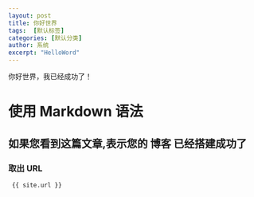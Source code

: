 ```yaml
---
layout: post
title: 你好世界
tags:  [默认标签]
categories: [默认分类]
author: 系统
excerpt: "HelloWord"
---
```


你好世界，我已经成功了！

# 使用 Markdown 语法

## 如果您看到这篇文章,表示您的 博客 已经搭建成功了

### 取出 URL

     {{ site.url }}
